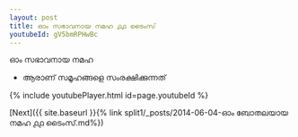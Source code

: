 ```yaml
---
layout: post
title: ഓം സഭാവനായ നമഹ ൧൧ ടൈംസ്
youtubeId: gV5bmRPHwBc
---
```

 
 
 ഓം സഭാവനായ നമഹ 
 
 -  ആരാണ് സമൂഹങ്ങളെ സംരക്ഷിക്കുന്നത് 
 
  
 
  
 
 
 
 
 
 


{% include youtubePlayer.html id=page.youtubeId %}
 
[Next]({{ site.baseurl }}{% link  split1/_posts/2014-06-04-ഓം ബോതലയായ നമഹ ൧൧ ടൈംസ്.md%})
 
